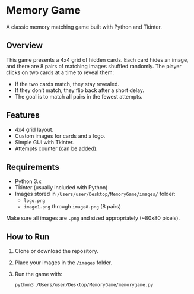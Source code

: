 # Memory Game

A classic memory matching game built with Python and Tkinter.

## Overview

This game presents a 4x4 grid of hidden cards. Each card hides an image, and there are 8 pairs of matching images shuffled randomly. The player clicks on two cards at a time to reveal them:

- If the two cards match, they stay revealed.
- If they don’t match, they flip back after a short delay.
- The goal is to match all pairs in the fewest attempts.

## Features

- 4x4 grid layout.
- Custom images for cards and a logo.
- Simple GUI with Tkinter.
- Attempts counter (can be added).

## Requirements

- Python 3.x
- Tkinter (usually included with Python)
- Images stored in `/Users/user/Desktop/MemoryGame/images/` folder:
  - `logo.png`
  - `image1.png` through `image8.png` (8 pairs)

Make sure all images are `.png` and sized appropriately (~80x80 pixels).

## How to Run

1. Clone or download the repository.
2. Place your images in the `/images` folder.
3. Run the game with:

   ```bash
   python3 /Users/user/Desktop/MemoryGame/memorygame.py

